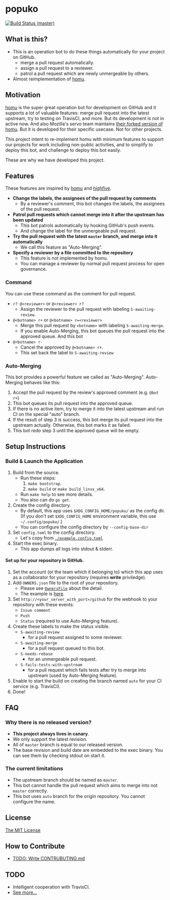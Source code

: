 # popuko

[![Build Status (master)](https://travis-ci.org/karen-irc/popuko.svg?branch=master)](https://travis-ci.org/karen-irc/popuko)

## What is this?

- This is an operation bot to do these things automatically for your project on GitHub.
    - merge a pull request automatically.
    - assign a pull request to a reviewer.
    - patrol a pull request which are newly unmergeable by others.
- Almost reimplementation of [homu](https://github.com/barosl/homu).


## Motivation

[homu](https://github.com/barosl/homu) is the super great operation bot for development on GitHub
and it supports a lot of valuable features: merge pull request into the latest upstream, try to testing on TravisCI,
and more. But its development is not in active now. And also Mozilla's servo team maintains
[their forked version of homu](https://github.com/servo/homu). But it is developed for their specific usecase.
Not for other projects.

This project intent to re-implement homu with minimum features to support our projects for work including non-public activities,
and to simplify to deploy this bot, and challenge to deploy this bot easily.

These are why we have developed this project.


## Features

These features are inspired by [homu](https://github.com/barosl/homu) and [highfive](https://github.com/servo/highfive).

- __Change the labels, the assignees of the pull request by comments__
    - By a reviewer's comment, this bot changes the labels, the assignees of the pull request.
- __Patrol pull requests which cannot merge into it after the upstream has been updated__
    - This bot patrols automatically by hooking GitHub's push events.
    - And change the label for the unmergeable pull request.
- __Try the pull request with the latest `master` branch, and merge into it automatically__
    - We call this feature as "Auto-Merging".
- __Specify a reviewer by a file committed to the repository__
    - This feature is not implemented by homu.
    - You can manage a reviewer by normal pull request process for open governance.


### Command

You can use these command as the comment for pull request.

- `r? @<reviewer>` or `@<reviewer> r?`
    - Assign the reviewer to the pull request with labeling `S-awaiting-review`.
- `@<botname> r+` or `@<botname> r=<reviewer>`
    - Merge this pull request by `<botname>` with labeling `S-awaiting-merge`.
    - If you enable Auto-Merging, this bot queues the pull request into the approved queue.
      And this bot
- `@<botname> r-`
    - Cancel the approved by `@<botname> r+`.
    - This set back the label to `S-awaiting-review`


### Auto-Merging

This bot provides a powerful feature we called as "Auto-Merging".
Auto-Merging behaves like this:

1. Accept the pull request by the review's approved comment (e.g. `@bot r+`)
2. This bot queues its pull request into the approved queue.
3. If there is no active item, try to merge it into the latest upstream and run CI on the special "auto" branch.
4. If the result of step 3 is success, this bot merge its pull request into the upstream actually.
   Otherwise, this bot marks it as failed.
5. This bot redo step 3 until the approved queue will be empty.



## Setup Instructions

### Build & Launch the Application

1. Build from the source.
    - Run these steps:
        1. `make bootstrap`.
        2. `make build` or `make build_linux_x64`.
    - Run `make help` to see more details.
    - You also can do `go get`.
2. Create the config directory.
    - By default, this app uses `$XDG_CONFIG_HOME/popuko/` as the config dir.
      (If you don't set `$XDG_CONFIG_HOME` environment variable, this use `~/.config/popuko/`.)
    - You can configure the config directory by `--config-base-dir`
3. Set `config.toml` to the config directory.
    - Let's copy from [`./example.config.toml`](./example.config.toml)
4. Start the exec binary.
    - This app dumps all logs into stdout & stderr.

#### Set up for your repository in GitHub.

1. Set the account (or the team which it belonging to) which this app uses as a collaborator
   for your repository (requires __write__ priviledge).
2. Add `OWNERS.json` file to the root of your repository.
    - Please see [`OwnersFile`](./setting/ownersfile.go) about the detail.
    - The example is [here](./OWNERS.json).
3. Set `http://<your_server_with_port>/github` for the webhook to your repository with these events:
    - `Issue comment`
    - `Push`
    - `Status` (required to use Auto-Merging feature).
4. Create these labels to make the status visible.
    - `S-awaiting-review`
        - for a pull request assigned to some reviewer.
    - `S-awaiting-merge`
        - for a pull request queued to this bot.
    - `S-needs-rebase`
        - for an unmergeable pull request.
    - `S-fails-tests-with-upstream`
        - for a pull request which fails tests after try to merge into upstream (used by Auto-Merging feature).
6. Enable to start the build on creating the branch named `auto` for your CI service (e.g. TravisCI).
7. Done!


## FAQ

### Why there is no released version?

- __This project always lives in canary__.
- We only support the latest revision.
- All of `master` branch is equal to our released version.
- The base revision and build date are embedded to the exec binary. You can see them by checking stdout on start it.


### The current limitations

- The upstream branch should be named as `master`.
- This bot cannot handle the pull request which aims to merge into not `master` correctly.
- This bot uses `auto` branch for the origin repository. You cannot configure the name.


## License

[The MIT License](./LICENSE.txt)


## How to Contribute

- [TODO: Write CONTRUBUTING.md](https://github.com/karen-irc/popuko/issues/97)


## TODO

- Intelligent cooperation with TravisCI.
- [See more...](https://github.com/karen-irc/popuko/issues)
